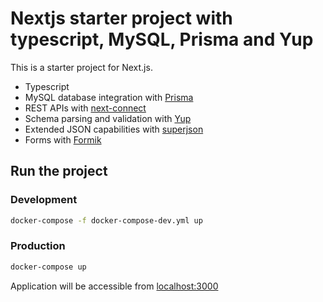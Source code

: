 # Nextjs starter project with typescript, MySQL, Prisma and Yup

This is a starter project for Next.js.

- Typescript
- MySQL database integration with [Prisma](https://www.npmjs.com/package/prisma)
- REST APIs with [next-connect](https://www.npmjs.com/package/next-connect)
- Schema parsing and validation with [Yup](https://www.npmjs.com/package/yup)
- Extended JSON capabilities with [superjson](https://www.npmjs.com/package/superjson)
- Forms with [Formik](https://www.npmjs.com/package/formik)

## Run the project
### Development
```sh
docker-compose -f docker-compose-dev.yml up
```

### Production
```sh
docker-compose up
```

Application will be accessible from [localhost:3000](localhost:3000)

